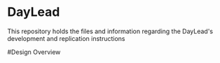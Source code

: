 # DayLead
This repository holds the files and information regarding the DayLead's development and replication instructions


#Design Overview

